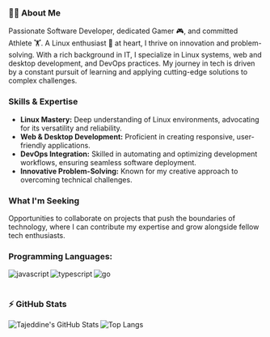 ### 👨‍💻 About Me
Passionate Software Developer, dedicated Gamer 🎮, and committed Athlete 🏋️. A Linux enthusiast 🐧 at heart, I thrive on innovation and problem-solving. With a rich background in IT, I specialize in Linux systems, web and desktop development, and DevOps practices. My journey in tech is driven by a constant pursuit of learning and applying cutting-edge solutions to complex challenges.

### Skills & Expertise
- **Linux Mastery:** Deep understanding of Linux environments, advocating for its versatility and reliability.
- **Web & Desktop Development:** Proficient in creating responsive, user-friendly applications.
- **DevOps Integration:** Skilled in automating and optimizing development workflows, ensuring seamless software deployment.
- **Innovative Problem-Solving:** Known for my creative approach to overcoming technical challenges.

### What I'm Seeking
Opportunities to collaborate on projects that push the boundaries of technology, where I can contribute my expertise and grow alongside fellow tech enthusiasts.

### Programming Languages:

[<img align="left" alt="javascript" src="https://img.shields.io/badge/JavaScript-F7DF1E?style=for-the-badge&logo=javascript&logoColor=29f709&color=0f0f0f" />][website]
[<img align="left" alt="typescript" src="https://img.shields.io/badge/TypeScript-007ACC?style=for-the-badge&logo=typescript&logoColor=29f709&color=0f0f0f" />][website]
[<img align="left" alt="go" src="https://img.shields.io/badge/Go-00ADD8?style=for-the-badge&logo=go&logoColor=29f709&color=0f0f0f" />][website]

<br />
<br />

### :zap: GitHub Stats
<img align="left" alt="Tajeddine's GitHub Stats" src="https://github-readme-stats.vercel.app/api?username=tajalaoui&count_private=true&show_icons=true&hide_border=true&bg_color=0f0f0f&title_color=29f709&&text_color=C9D1D9&icon_color=29f709&layout=compact" />

![Top Langs](https://github-readme-stats.vercel.app/api/top-langs/?username=tajalaoui&count_private=true&hide_border=true&bg_color=0f0f0f&title_color=29f709&text_color=C9D1D9)

[website]: https://www.linkedin.com/in/tajeddine-zemzmi-alaoui/

